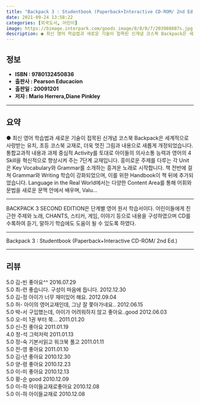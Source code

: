 ```yaml
---
title: "Backpack 3 : Studentbook (Paperback+Interactive CD-ROM/ 2nd Ed.)"
date: 2021-09-24 13:58:22
categories: [외국도서, 어린이]
image: https://bimage.interpark.com/goods_image/8/8/0/7/203988807s.jpg
description: ● 최신 영어 학습법과 새로운 기술이 접목된 신개념 코스북 Backpack은 세계적으로 사랑받는 유치, 초등 코스북 교재로, 더욱 멋진 그림과 내용으로 새롭게 개정되었습니다. 통합교과적 내용과 과제 중심적 Activity를 토대로 아이들의 의사소통 능력과 영어의 4 Skill을 혁신
---
```


## **정보**

- **ISBN : 9780132450836**
- **출판사 : Pearson Educacion**
- **출판일 : 20091201**
- **저자 : Mario Herrera,Diane Pinkley**

------



## **요약**

●  최신 영어 학습법과 새로운 기술이 접목된 신개념 코스북 Backpack은 세계적으로 사랑받는 유치, 초등 코스북 교재로, 더욱 멋진 그림과 내용으로 새롭게 개정되었습니다.  통합교과적 내용과 과제 중심적 Activity를 토대로 아이들의 의사소통 능력과 영어의 4 Skill을 혁신적으로 향상시켜 주는 7단계 교재입니다.  흥미로운 주제를 다루는 각 Unit은 Key Vocabulary와 Grammar를 소개하는 흥겨운 노래로 시작합니다.  책 전반에 걸쳐 Grammar와 Writing 학습이 강화되었으며, 이를 위한 Handbook이 책 뒤에 추가되었습니다.  Language in the Real World에서는 다양한 Content Area를 통해 어휘와 문법을 새로운 문맥 안에서 배우며, Valu...

------

BACKPACK 3 SECOND EDITION은 단계별 영어 원서 학습서이다. 어린이들에게 친근한 주제와 노래, CHANTS, 스티커, 게임, 이야기 등으로 내용을 구성하였으며 CD를 수록하여 듣기, 말하기 학습에도 도움이 될 수 있도록 하였다.

------


Backpack 3 : Studentbook (Paperback+Interactive CD-ROM/ 2nd Ed.) 

------


## **리뷰** 

5.0 김-빈 좋아요^^ 2016.07.29 <br/>5.0 최-련 좋습니다. 구성이 마음에 듭니다. 2012.12.30 <br/>5.0 김-정 아이가 너무 재미있어 해요. 2012.09.04 <br/>5.0 허- 아이의 영어교재인데, 그냥 잘 쫓아가네요.. 2012.06.15 <br/>5.0 박-서 구입했는데, 아이가 어려워하지 않고 좋아요..good 2012.06.03 <br/>5.0 오-미 1권 부터 쭉... 2011.01.20 <br/>5.0 신-진 좋아요 2011.01.19 <br/>4.0 정-석 그럭저럭 2011.01.13 <br/>5.0 정-숙 기본서읽고 워크북 풀고 2011.01.11 <br/>5.0 전-영 좋아요 2011.01.10 <br/>5.0 김-년 좋아요 2010.12.30 <br/>5.0 양-령 좋아요 2010.12.23 <br/>5.0 이-미 좋아요 2010.12.13 <br/>5.0 황-순 good 2010.12.09 <br/>5.0 이-하 아이들교재로좋아요 2010.12.08 <br/>5.0 이-하 아이들교재로 2010.12.08 <br/>